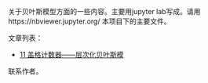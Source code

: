
关于贝叶斯模型方面的一些内容。主要用jupyter lab写成。请用https://nbviewer.jupyter.org/ 本项目下的主要文件。


文章列表：

+ [11 盖格计数器——层次化贝叶斯模](https://nbviewer.jupyter.org/github/HuRongxing/bayes/blob/master/11%20盖格计数器——层次化贝叶斯模型.ipynb)

联系作者。
